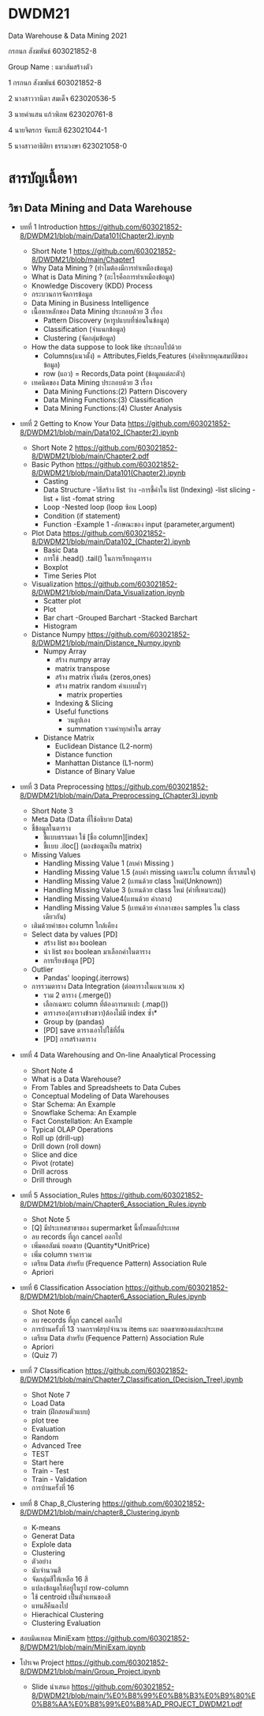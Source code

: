 # DWDM21
Data Warehouse &amp; Data Mining 2021

กรกนก สังฆพันธ์ 603021852-8

Group Name : แมวส้มสร้างตัว

1 กรกนก สังฆพันธ์ 603021852-8

2 นางสาววานิตา สมเด็จ 623020536-5	

3 นายคำแสน แก้วพิภพ 623020761-8

4 นายจิตรกร จันทะสี 623021044-1

5 นางสาวอาธิติยา ธรรมวงษา 623021058-0

# สารบัญเนื้อหา

## วิชา Data Mining and Data Warehouse

- บทที่ 1 Introduction https://github.com/603021852-8/DWDM21/blob/main/Data101(Chapter2).ipynb

  - Short Note 1 https://github.com/603021852-8/DWDM21/blob/main/Chapter1
  - Why Data Mining ? (ทำไมต้องมีการทำเหมืองข้อมูล)
  - What is Data Mining ? (อะไรคือการทำเหมืองข้อมูล)
  - Knowledge Discovery (KDD) Process
  - กระบวนการจัดการข้อมูล
  - Data Mining in Business Intelligence
  - เนื้อหาหลักของ Data Mining ประกอบด้วย 3 เรื่อง
    - Pattern Discovery (หารูปแบบที่ซ่อนในข้อมูล)
    - Classification (จำแนกข้อมูล)
    - Clustering (จัดกลุ่มข้อมูล)
  - How the data suppose to look like ประกอบไปด้วย
    - Columns(แนวตั้ง) = Attributes,Fields,Features (คำอธิบายคุณสมบัติของข้อมูล)
    - row (แถว) = Records,Data point (ข้อมูลแต่ละตัว)
  - เทคนิคของ Data Mining ประกอบด้วย 3 เรื่อง
    - Data Mining Functions:(2) Pattern Discovery
    - Data Mining Functions:(3) Classification
    - Data Mining Functions:(4) Cluster Analysis


- บทที่ 2 Getting to Know Your Data https://github.com/603021852-8/DWDM21/blob/main/Data102_(Chapter2).ipynb

  - Short Note 2 https://github.com/603021852-8/DWDM21/blob/main/Chapter2.pdf
  - Basic Python https://github.com/603021852-8/DWDM21/blob/main/Data101(Chapter2).ipynb
    - Casting
    - Data Structure
      -วิธีสร้าง list ว่าง
        -การชี้ค่าใน list (Indexing)
      -list slicing
      -list + list
       -fomat string
    - Loop
       -Nested loop (loop ซ้อน Loop)
    - Condition (if statement)
    - Function
      -Example 1
      -ลักษณะของ input (parameter,argument)
  - Plot Data https://github.com/603021852-8/DWDM21/blob/main/Data102_(Chapter2).ipynb
    - Basic Data
    - การใช้ .head() .tail() ในการเรียกดูตาราง
    - Boxplot
    - Time Series Plot
  - Visualization https://github.com/603021852-8/DWDM21/blob/main/Data_Visualization.ipynb
    - Scatter plot
    - Plot
    - Bar chart
      -Grouped Barchart
      -Stacked Barchart
    - Histogram
  - Distance Numpy https://github.com/603021852-8/DWDM21/blob/main/Distance_Numpy.ipynb
    - Numpy Array
      - สร้าง numpy array
      - matrix transpose
      - สร้าง matrix เริ่มต้น (zeros,ones)
      - สร้าง matrix random ค่าเเบบมั่วๆ
        - matrix properties
      - Indexing & Slicing
      - Useful functions
        - วนลูปเอง
        - summation รวมค่าทุกค่าใน array
    - Distance Matrix
      - Euclidean Distance (L2-norm)
      - Distance function
      - Manhattan Distance (L1-norm)
      - Distance of Binary Value
 


- บทที่ 3 Data Preprocessing https://github.com/603021852-8/DWDM21/blob/main/Data_Preprocessing_(Chapter3).ipynb

  - Short Note 3
  - Meta Data (Data ที่ใช้อธิบาย Data)
  - ชี้ข้อมูลในตาราง
    - ชี้แบบธรรมดา ใช้ [ชื่อ column][index]
    - ชี้เเบบ .iloc[] (มองข้อมูลเป็น matrix)
  - Missing Values
    - Handling Missing Value 1 (ลบค่า Missing )
    - Handling Missing Value 1.5 (ลบค่า missing เฉพาะใน column ที่เราสนใจ)
    - Handling Missing Value 2 (เเทนด้วย class ใหม่(Unknown))
    - Handling Missing Value 3 (เเทนด้วย class ใหม่ (ค่าที่เหมาะสม))
    - Handling Missing Value4(เเทนด้วย ค่ากลาง)
    - Handling Missing Value 5 (เเทนด้วย ค่ากลางของ samples ใน class เดียวกัน)
  - เติมด้วยค่าของ column ใกล้เคียง
  - Select data by values [PD]
    - สร้าง list ของ boolean
    - นำ list ของ boolean มาเลือกค่าในตาราง
    - การเรียงข้อมูล [PD]
  - Outlier
    - Pandas' looping(.iterrows)
  - การรวมตาราง Data Integration (ต่อตารางในเเนวเเกน x)
    - รวม 2 ตาราง (.merge())
    - เลือกเฉพาะ column ที่ต้องการมาเเปะ (.map())
    - ตารางรอง(ตารางข้างขวา)ต้องไม่มี index ซ้ำ*
    - Group by (pandas)
    - [PD] save ตารางเอาไปใช้ที่อื่น
    - [PD] การสร้างตาราง


- บทที่ 4 Data Warehousing and On-line Anaalytical Processing 
  - Short Note 4 
  - What is a Data Warehouse?
  - From Tables and Spreadsheets to Data Cubes
  - Conceptual Modeling of Data Warehouses
  - Star Schema: An Example
  - Snowflake Schema: An Example
  - Fact Constellation: An Example
  - Typical OLAP Operations
  - Roll up (drill-up)
  - Drill down (roll down)
  - Slice and dice
  - Pivot (rotate)
  - Drill across
  - Drill through


- บทที่ 5 Association_Rules https://github.com/603021852-8/DWDM21/blob/main/Chapter6_Association_Rules.ipynb
  - Shot Note 5
  - [Q] มีประเทศสาขาของ supermarket นี้ทั้งหมดกี่ประเทศ
  - ลบ records ที่ถูก cancel ออกไป
  - เพิ่มคอลัมน์ ยอดขาย (Quantity*UnitPrice)
  - เพิ่ม column ราคารวม
  - เตรียม Data สำหรับ (Frequence Pattern) Association Rule
  - Apriori




- บทที่ 6 Classification Association  https://github.com/603021852-8/DWDM21/blob/main/Chapter6_Association_Rules.ipynb

  - Shot Note 6
  - ลบ records ที่ถูก cancel ออกไป
  - การบ้านครั้งที่ 13 วาดกราฟสรุปจำนวน items และ ยอดขายของแต่ละประเทศ
  - เตรียม Data สำหรับ (Fequence Pattern) Association Rule
  - Apriori
  - (Quiz 7)


- บทที่ 7 Classification  https://github.com/603021852-8/DWDM21/blob/main/Chapter7_Classification_(Decision_Tree).ipynb

  - Shot Note 7
  - Load Data
  - train (ฝึกสอนตัวแบบ)
  - plot tree
  - Evaluation
  - Random
  - Advanced Tree
  - TEST
  - Start here
  - Train - Test
  - Train - Validation
  - การบ้านครั้งที่ 16


- บทที่ 8 Chap_8_Clustering https://github.com/603021852-8/DWDM21/blob/main/chapter8_Clustering.ipynb

  - K-means
  - Generat Data
  - Explole data
  - Clustering
  - ตัวอย่าง
  - นับจำนวนสี
  - จัดกลุ่มสีให้เหลือ 16 สี
  - แปลงข้อมูลให้อยู่ในรูป row-column
  - ใช้ centroid เป็นตัวแทนของสี
  - แทนสีคืนลงไป
  - Hierachical Clustering
  - Clustering Evaluation
  

- สอบมิดเทอม MiniExam https://github.com/603021852-8/DWDM21/blob/main/MiniExam.ipynb

- โปรเจค Project https://github.com/603021852-8/DWDM21/blob/main/Group_Project.ipynb
  - Slide นำเสนอ https://github.com/603021852-8/DWDM21/blob/main/%E0%B8%99%E0%B8%B3%E0%B9%80%E0%B8%AA%E0%B8%99%E0%B8%AD_PROJECT_DWDM21.pdf
